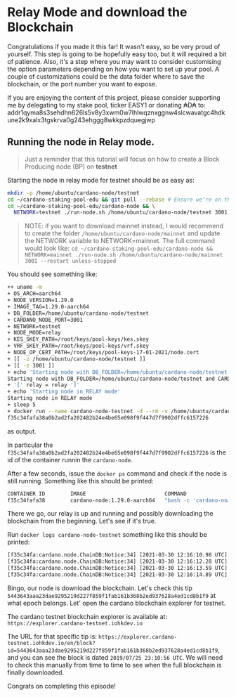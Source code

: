 # Relay Mode and download the Blockchain

Congratulations if you made it this far! It wasn't easy, so be very proud of yourself.
This step is going to be hopefully easy too, but it will required a bit of patience. Also, it's a step where you may
want to consider customising the option parameters depending on how you want to set up your pool. A couple of customizations
could be the data folder where to save the blockchain, or the port number you want to expose.

If you are enjoying the content of this project, please consider supporting me by delegating to my stake pool, ticker EASY1 or
donating ₳D₳ to: addr1qyma8s3sehdhn626ls5v8y3xwm0w7lhlwqznxggnw4slcwavatgc4hdkune2k9xalx3tgskrva0g243ehggg8wkkpzdquegjwp

## Running the node in Relay mode.

> Just a reminder that this tutorial will focus on how to create a Block Producing node (BP) on **testnet**

Starting the node in relay mode for testnet should be as easy as:

```bash
mkdir -p /home/ubuntu/cardano-node/testnet
cd ~/cardano-staking-pool-edu && git pull --rebase # Ensure we're on the latest version of the project
cd ~/cardano-staking-pool-edu/cardano-node && \
  NETWORK=testnet ./run-node.sh /home/ubuntu/cardano-node/testnet 3001 --restart unless-stopped
```

> NOTE: if you want to download mainnet instead, I would recommend to create the folder `/home/ubuntu/cardano-node/mainnet`
> and update the NETWORK variable to NETWORK=mainnet. The full command would look like:
> `cd ~/cardano-staking-pool-edu/cardano-node && NETWORK=mainnet ./run-node.sh /home/ubuntu/cardano-node/mainnet 3001 --restart unless-stopped`

You should see something like:
```bash
++ uname -m
+ OS_ARCH=aarch64
+ NODE_VERSION=1.29.0
+ IMAGE_TAG=1.29.0-aarch64
+ DB_FOLDER=/home/ubuntu/cardano-node/testnet
+ CARDANO_NODE_PORT=3001
+ NETWORK=testnet
+ NODE_MODE=relay
+ KES_SKEY_PATH=/root/keys/pool-keys/kes.skey
+ VRF_SKEY_PATH=/root/keys/pool-keys/vrf.skey
+ NODE_OP_CERT_PATH=/root/keys/pool-keys-17-01-2021/node.cert
+ [[ -z /home/ubuntu/cardano-node/testnet ]]
+ [[ -z 3001 ]]
+ echo 'Starting node with DB_FOLDER=/home/ubuntu/cardano-node/testnet and CARDANO_NODE_PORT=3001'
Starting node with DB_FOLDER=/home/ubuntu/cardano-node/testnet and CARDANO_NODE_PORT=3001
+ '[' relay = relay ']'
+ echo 'Starting node in RELAY mode'
Starting node in RELAY mode
+ sleep 5
+ docker run --name cardano-node-testnet -d --rm -v /home/ubuntu/cardano-node/testnet:/db -e CARDANO_NODE_SOCKET_PATH=/db/node.socket cardano-node:1.29.0-aarch64 'cardano-node run     --topology /etc/config/testnet-topology.json     --database-path /db     --socket-path /db/node.socket     --host-addr 0.0.0.0     --port 3001     --config /etc/config/testnet-config.json'
f35c34fafa38a0b2ad2fa202482b24e4be65e098f9f447d7f9902dffc6157226
```
as output.

In particular the `f35c34fafa38a0b2ad2fa202482b24e4be65e098f9f447d7f9902dffc6157226` is the id of the container runnin the 
`cardano-node`.

After a few seconds, issue the `docker ps` command and check if the node is still running. Something like this should be printed:
```bash
CONTAINER ID        IMAGE                         COMMAND                  CREATED              STATUS              PORTS               NAMES
f35c34fafa38        cardano-node:1.29.0-aarch64   "bash -c 'cardano-no…"   About a minute ago   Up About a minute                       cardano-node-testnet
```

There we go, our relay is up and running and possibly downloading the blockchain from the beginning. Let's see if it's true.

Run `docker logs cardano-node-testnet` something like this should be printed:

```bash
[f35c34fa:cardano.node.ChainDB:Notice:34] [2021-03-30 12:16:10.98 UTC] Chain extended, new tip: 3b7ce29c578a1a522fa4bab9aaba0e194aafda05748e8af026e61b0fa65ff867 at slot 4758
[f35c34fa:cardano.node.ChainDB:Notice:34] [2021-03-30 12:16:12.28 UTC] Chain extended, new tip: 90ee6552293568253b6996faa68058941ce9b10f99456bb013e6d7b53c4f8deb at slot 4786
[f35c34fa:cardano.node.ChainDB:Notice:34] [2021-03-30 12:16:13.59 UTC] Chain extended, new tip: be45e282614e01138408ee142ee570dca8f8d18da9da0596679e7c95ae91c7f3 at slot 4810
[f35c34fa:cardano.node.ChainDB:Notice:34] [2021-03-30 12:16:14.89 UTC] Chain extended, new tip: 5443643aaa23dae9295219d227f859f1fab161b368b2ed937628a4ed1cd8b1f9 at slot 4832
```

Bingo, our node is download the blockchain. Let's check this tip `5443643aaa23dae9295219d227f859f1fab161b368b2ed937628a4ed1cd8b1f9` at what 
epoch belongs. Let' open the cardano blockchain explorer for testnet.

The cardano testnet blockchain explorer is available at: `https://explorer.cardano-testnet.iohkdev.io`

The URL for that specific tip is: `https://explorer.cardano-testnet.iohkdev.io/en/block?id=5443643aaa23dae9295219d227f859f1fab161b368b2ed937628a4ed1cd8b1f9`, and 
you can see the block is dated `2019/07/25 23:10:56 UTC`. We will need to check this manually from time to time to see when the full
blockchain is finally downloaded. 

Congrats on completing this episode!
